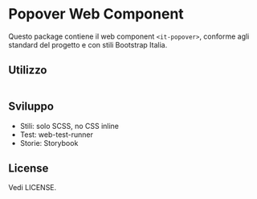# Popover Web Component

Questo package contiene il web component `<it-popover>`, conforme agli standard del progetto e con stili Bootstrap Italia.

## Utilizzo

```

```

## Sviluppo

- Stili: solo SCSS, no CSS inline
- Test: web-test-runner
- Storie: Storybook

## License

Vedi LICENSE.

